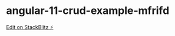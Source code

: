 # angular-11-crud-example-mfrifd

[Edit on StackBlitz ⚡️](https://stackblitz.com/edit/angular-11-crud-example-mfrifd)